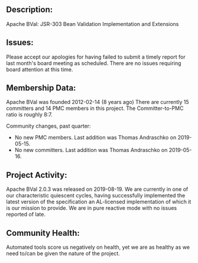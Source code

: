 ## Description:

Apache BVal: JSR-303 Bean Validation Implementation and Extensions

## Issues:
Please accept our apologies for having failed to submit a timely report
for last month's board meeting as scheduled. There are no issues requiring
board attention at this time.

## Membership Data:
Apache BVal was founded 2012-02-14 (8 years ago)
There are currently 15 committers and 14 PMC members in this project.
The Committer-to-PMC ratio is roughly 8:7.

Community changes, past quarter:
- No new PMC members. Last addition was Thomas Andraschko on 2019-05-15.
- No new committers. Last addition was Thomas Andraschko on 2019-05-16.

## Project Activity:
Apache BVal 2.0.3 was released on 2019-08-19.
We are currently in one of our characteristic quiescent cycles, having
successfully implemented the latest version of the specification an
AL-licensed implementation of which it is our mission to provide. We are
in pure reactive mode with no issues reported of late.

## Community Health:
Automated tools score us negatively on health, yet we are as healthy as we
need to/can be given the nature of the project.
